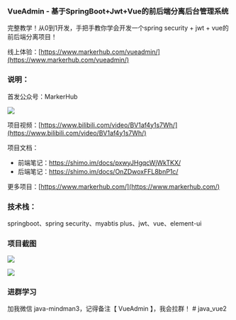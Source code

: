 ### VueAdmin - 基于SpringBoot+Jwt+Vue的前后端分离后台管理系统

完整教学！从0到1开发，手把手教你学会开发一个spring security + jwt + vue的前后端分离项目！

线上体验：[https://www.markerhub.com/vueadmin/](https://www.markerhub.com/vueadmin/)

### 说明：

首发公众号：MarkerHub

![](https://image-1300566513.cos.ap-guangzhou.myqcloud.com/mine/MarkerHub.jpg)

项目视频：[https://www.bilibili.com/video/BV1af4y1s7Wh/](https://www.bilibili.com/video/BV1af4y1s7Wh/)

项目文档：
* 前端笔记：https://shimo.im/docs/pxwyJHgqcWjWkTKX/ 
* 后端笔记：https://shimo.im/docs/OnZDwoxFFL8bnP1c/

更多项目：[https://www.markerhub.com/](https://www.markerhub.com/)

### 技术栈：
springboot、spring security、myabtis plus、jwt、vue、element-ui

### 项目截图
![](https://image-1300566513.cos.ap-guangzhou.myqcloud.com/upload/images/20210423/a1c8e24a38cf4f02bda1afb18d1ed063.png)

![](https://image-1300566513.cos.ap-guangzhou.myqcloud.com/upload/images/20210423/7e8914009bd94fa79b603cf2476a89ac.png)

### 进群学习

加我微信 java-mindman3，记得备注【 VueAdmin 】，我会拉群！
#   j a v a _ v u e 2  
 